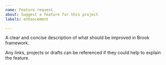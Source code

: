 ```yaml
---
name: Feature request
about: Suggest a feature for this project
labels: enhancement

---
```


A clear and concise description of what should be improved in Brook framework.

Any links, projects or drafts can be referenced if they could help to explain the feature.
